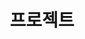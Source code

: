 ---
title: 프로젝트

# Listing view
view: compact

# Optional banner image (relative to `assets/media/` folder).
banner:
  caption: "Image credit: [**Unsplash**](https://images.unsplash.com/photo-1579389083078-4e7018379f7e)"
  image: "priscilla-du-preez-OEdkPaxYMXU-unsplash.jpg"
---
